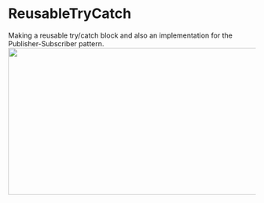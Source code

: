 # ReusableTryCatch
Making a reusable try/catch block and also an implementation for the Publisher-Subscriber pattern.
<img src="https://user-images.githubusercontent.com/82750165/175788350-0dc79cb8-61c1-4d39-9323-f8fa314876f2.png" width="650" height="300">
